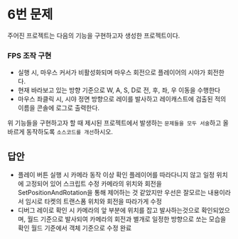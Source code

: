 # 6번 문제

주어진 프로젝트는 다음의 기능을 구현하고자 생성한 프로젝트이다.

### FPS 조작 구현
- 실행 시, 마우스 커서가 비활성화되며 마우스 회전으로 플레이어의 시야가 회전한다.
- 현재 바라보고 있는 방향 기준으로 W, A, S, D로 전, 후, 좌, 우 이동을 수행한다
- 마우스 좌클릭 시, 시야 정면 방향으로 레이를 발사하고 레이캐스트에 검출된 적의 이름을 콘솔에 로그로 출력한다.

위 기능들을 구현하고자 할 때
제시된 프로젝트에서 발생하는 `문제들을 모두 서술`하고 올바르게 동작하도록 `소스코드를 개선`하시오.

## 답안
- 플레이 버튼 실행 시 카메라 동작 이상 확인 플레이어를 따라다니지 않고 일정 위치에 고정되어 있어 스크립트 수정
카메라의 위치와 회전을 SetPositionAndRotation을 통해 제어하는 것 같았지만 우선은 잘모르는 내용이라서
임시로 타켓의 트랜스폼 위치와 회전을 따라가게 수정
- 디버그 레이로 확인 시 카메라의 앞 부분에 위치를 잡고 발사하는것으로 확인되었으며, 월드 기준으로 발사되여
카메라의 회전과 별개로 일정한 방향으로 쏘는 모습을 확인 월드 기준에서 객체 기준으로 수정 완료
